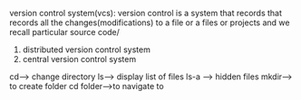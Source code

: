 version control system(vcs):
      version control is a system that records that records all the changes(modifications) to a file or a files or projects and we recall particular source code/
1. distributed version control system
2. central version control system

cd--> change directory
ls--> display list of files
ls-a --> hidden files
mkdir--> to create folder
cd folder-->to navigate to
